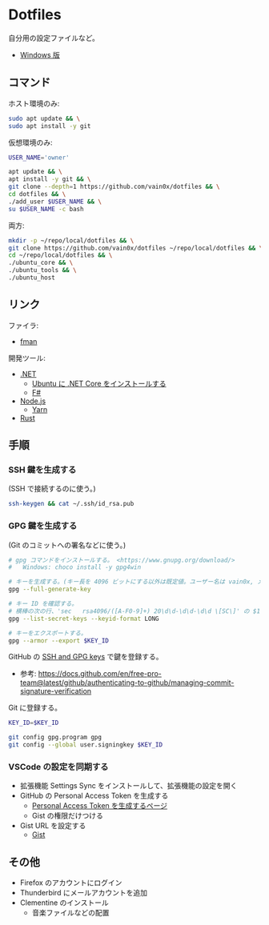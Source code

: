 # Dotfiles

自分用の設定ファイルなど。

- [Windows 版](./readme-windows.md)

## コマンド

ホスト環境のみ:

```sh
sudo apt update && \
sudo apt install -y git
```

仮想環境のみ:

```sh
USER_NAME='owner'

apt update && \
apt install -y git && \
git clone --depth=1 https://github.com/vain0x/dotfiles && \
cd dotfiles && \
./add_user $USER_NAME && \
su $USER_NAME -c bash
```

両方:

```sh
mkdir -p ~/repo/local/dotfiles && \
git clone https://github.com/vain0x/dotfiles ~/repo/local/dotfiles && \
cd ~/repo/local/dotfiles && \
./ubuntu_core && \
./ubuntu_tools && \
./ubuntu_host
```

## リンク

ファイラ:

- [fman](https://fman.io/download)

開発ツール:

- [.NET](https://dotnet.microsoft.com/download)
    - [Ubuntu に .NET Core をインストールする](https://docs.microsoft.com/ja-jp/dotnet/core/install/linux-ubuntu)
    - [F#](http://ionide.io/)
- [Node.js](https://nodejs.org)
    - [Yarn](https://yarnpkg.com/)
- [Rust](https://www.rust-lang.org/)

## 手順

### SSH 鍵を生成する

(SSH で接続するのに使う。)

```sh
ssh-keygen && cat ~/.ssh/id_rsa.pub
```

### GPG 鍵を生成する

(Git のコミットへの署名などに使う。)

```sh
# gpg コマンドをインストールする。 <https://www.gnupg.org/download/>
#   Windows: choco install -y gpg4win

# キーを生成する。(キー長を 4096 ビットにする以外は既定値。ユーザー名は vain0x, メールアドレスは vainzerox@gmail.com)
gpg --full-generate-key

# キー ID を確認する。
# 横棒の次の行、'sec   rsa4096/([A-F0-9]+) 20\d\d-\d\d-\d\d \[SC\]' の $1 部分を $KEY_ID とする。
gpg --list-secret-keys --keyid-format LONG

# キーをエクスポートする。
gpg --armor --export $KEY_ID
```

GitHub の [SSH and GPG keys](https://github.com/settings/keys) で鍵を登録する。

- 参考: <https://docs.github.com/en/free-pro-team@latest/github/authenticating-to-github/managing-commit-signature-verification>

Git に登録する。

```sh
KEY_ID=$KEY_ID

git config gpg.program gpg
git config --global user.signingkey $KEY_ID
```

### VSCode の設定を同期する

- 拡張機能 Settings Sync をインストールして、拡張機能の設定を開く
- GitHub の Personal Access Token を生成する
    - [Personal Access Token を生成するページ](https://github.com/settings/tokens)
    - Gist の権限だけつける
- Gist URL を設定する
    - [Gist](https://gist.github.com/vain0x)

## その他

- Firefox のアカウントにログイン
- Thunderbird にメールアカウントを追加
- Clementine のインストール
    - 音楽ファイルなどの配置
